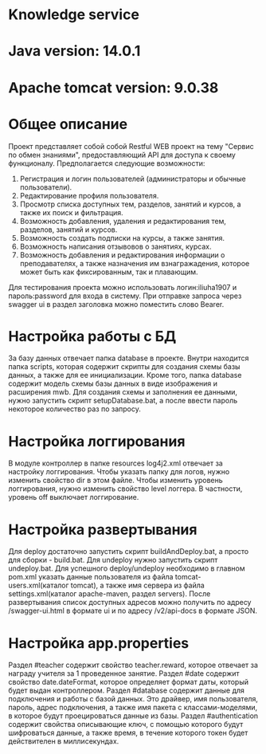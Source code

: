 # Knowledge service

# Java version: 14.0.1

# Apache tomcat version: 9.0.38

# Общее описание
Проект представляет собой собой Restful WEB проект на тему "Сервис по обмен знаниями", предоставляющий API для доступа к своему функционалу. Предполагается следующие возможности:
1. Регистрация и логин пользователей (администраторы и обычные пользователи).
2. Редактирование профиля пользователя.
3. Просмотр списка доступных тем, разделов, занятий и курсов, а также их поиск и фильтрация.
4. Возможность добавления, удаления и редактирования тем, разделов, занятий и курсов.
5. Возможность создать подписки на курсы, а также занятия.
6. Возможность написания отзывовов о занятиях, курсах.
7. Возможность добавления и редактирования информации о преподавателях, а также назначения им взнагражадения, которое может быть как фиксированным, так и плавающим.

Для тестирования проекта можно использовать логин:iliuha1907 и пароль:password для входа в систему. При отправке запроса через swagger ui в раздел заголовка можно поместить слово Bearer.

# Настройка работы с БД
За базу данных отвечает папка database в проекте. Внутри находится папка scripts, которая содержит скрипты для создания схемы базы данных, а также для ее инициализации. Кроме того, папка database содержит модель схемы базы данных  в виде изображения и расширения mwb.
Для создания схемы и заполнения ее данными, нужно запустить скрипт setupDatabase.bat, а после ввести пароль некоторое количество раз по запросу.
# Настройка логгирования
В модуле контроллер в папке resources log4j2.xml отвечает за настройку логгирования. Чтобы указать папку для логов, нужно изменить свойство dir в этом файле. Чтобы изменить уровень логгирования, нужно изменить свойство  level логгера.  В частности, уровень off выключает логгирование.
# Настройка развертывания
Для deploy достаточно запустить скрипт buildAndDeploy.bat, а просто для сборки - build.bat. Для undeploy нужно запустить скрипт undeploy.bat. 
Для успешного deploy/undeploy необходимо в главном pom.xml указать данные пользователя из файла tomcat-users.xml(каталог tomcat), а также имя сервера из файла settings.xml(каталог apache-maven, раздел servers).
После развертывания список доступных адресов можно получить по адресу /swagger-ui.html в формате ui и по адресу /v2/api-docs в формате JSON.
# Настройка app.properties
Раздел #teacher содержит свойство teacher.reward, которое отвечает за награду учителя за 1 проведенное занятие.
Раздел #date содержит свойство date.dateFormat, которое  определяет формат даты, который будет выдан контроллером.
Раздел #database содержит данные для подключения и работы с базой данных. Это драйвер, имя пользователя, пароль, адрес подключения, а также имя пакета с классами-моделями, в которое будут проецироваться данные из базы.
Раздел #authentication содержит свойства описывающие ключ, с помощью которого будут шифроваться данные, а также время, в течение которого токен будет действителен в миллисекундах.
